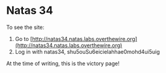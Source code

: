 # Natas 34

To see the site:

1. Go to [http://natas34.natas.labs.overthewire.org](http://natas34.natas.labs.overthewire.org)
2. Log in with natas34, shu5ouSu6eicielahhae0mohd4ui5uig

At the time of writing, this is the victory page!